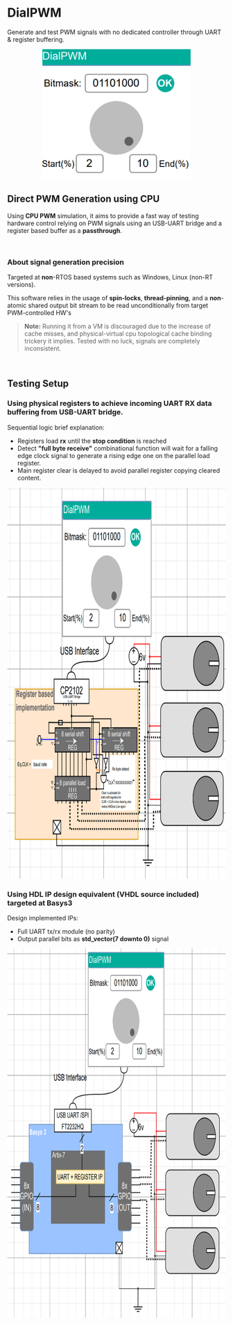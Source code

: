 # DialPWM

Generate and test PWM signals with no dedicated controller through UART & register buffering.
<p align="center">
  <img height=300 src="https://raw.githubusercontent.com/IvnLum/DialPWM/main/anim/N.png" />
</p>


## Direct PWM Generation using CPU
Using **CPU PWM** simulation, it aims to provide a fast way of testing hardware control relying on PWM signals using an USB-UART bridge and a register based buffer as a **passthrough**.

<br/>

### About signal generation precision
Targeted at **non**-RTOS based systems such as Windows, Linux (non-RT versions).

This software relies in the usage of **spin-locks**, **thread-pinning**, and a **non**-atomic shared output bit stream to be read unconditionally from target PWM-controlled HW's

> **Note:** Running it from a VM is discouraged due to the increase of cache misses, and physical-virtual cpu topological cache binding trickery it implies.
Tested with no luck, signals are completely inconsistent.

<br/>

## Testing Setup

### Using physical registers to achieve incoming UART RX data buffering from USB-UART bridge.
Sequential logic brief explanation:

- Registers load **rx** until the **stop condition** is reached
- Detect **"full byte receive"** combinational function will wait for a falling edge clock signal to generate a rising edge one on the parallel load register.
- Main register clear is delayed to avoid parallel register copying cleared content.
  
<p align="center">
  <img height=900 src="https://raw.githubusercontent.com/IvnLum/DialPWM/main/anim/B.png" />
</p>

### Using HDL IP design equivalent (VHDL source included) targeted at Basys3

Design implemented IPs:

- Full UART tx/rx module (no parity)
- Output parallel bits as **std_vector(7 downto 0)** signal
  
<p align="center">
  <img height=850 src="https://raw.githubusercontent.com/IvnLum/DialPWM/main/anim/A.png" />
</p>
